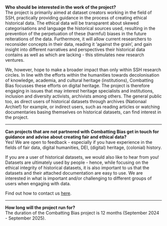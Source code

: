 **Who should be interested in the work of the project?** <br>
The project is primarily aimed at dataset creators working in the field of SSH, practically providing guidance in the process of creating ethical historical data. The ethical data will be transparent about skewed categorisations and language the historical sources used, resulting in the prevention of the perpetuation of these (harmful) biases in the future reiterations of the data. Furthermore, it will allow current researchers to reconsider concepts in their data, reading it ‘against the grain’, and gain insight into different narratives and perspectives their historical data contains as well as which are lacking - this stimulates new research ventures. 

We, however, hope to make a broader impact than only within SSH research circles. In line with the efforts within the humanities towards decolonisation of knowledge, academia, and cultural heritage (institutions), Combatting Bias focusses these efforts on digital heritage. The project is therefore engaging in issues that may interest heritage specialists and institutions, inclusion and diversity activists, archivists among others. The general public too, as direct users of historical datasets through archives (Nationaal Archief) for example, or indirect users, such as reading articles or watching documentaries basing themselves on historical datasets, can find interest in the project. 
____

**Can projects that are not partnered with Combatting Bias get in touch for guidance and advise about creating fair and ethical data?** <br>
Yes! We are open to feedback - especially if you have experience in the fields of fair data, digital humanities, DEI, (digital) heritage, (colonial) history. 

If you are a user of historical datasets, we would also like to hear from you! Datasets are ultimately used by people - hence, while focusing on the ethical integrity of historical datasets, it is also important to us that the datasets and their attached documentation are easy to use. We are interested in what is important and/or challenging to different groups of users when engaging with data. 

Find out how to contact us [here](Contact/Contact.md).
____

**How long will the project run for?** <br>
The duration of the Combatting Bias project is 12 months (September 2024 - September 2025). 

